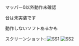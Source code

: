マッパー0以外動作未確認


音は未実装です


動作しないソフトあるかも


スクリーンショット:
![SS1](https://user-images.githubusercontent.com/81889210/172295024-8b362fc4-9f08-4f01-858c-771cb96c6923.png)
![SS2](https://user-images.githubusercontent.com/81889210/172295027-c4403e5e-9949-4777-babc-c886618d613a.png)
